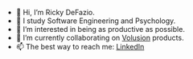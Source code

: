 - 👋 Hi, I’m Ricky DeFazio.
- 🌱 I study Software Engineering and Psychology.
- 👀 I’m interested in being as productive as possible.
- 💞️ I’m currently collaborating on [Volusion](https://www.volusion.com/) products.
- 📫 The best way to reach me: [LinkedIn](http://linkedin.com/in/rickydefazio)
